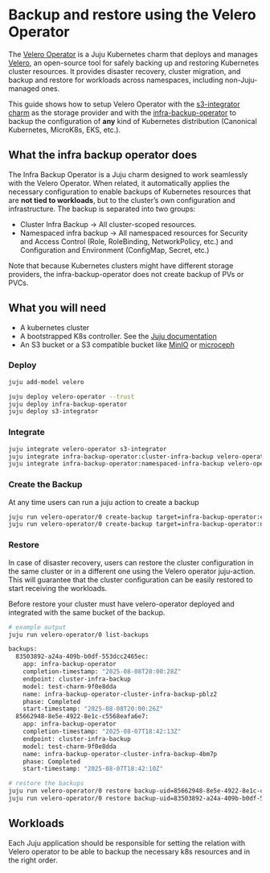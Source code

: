 # Backup and restore using the Velero Operator

The [Velero Operator][] is a Juju Kubernetes charm that deploys and manages
[Velero][], an open-source tool for safely backing up and restoring Kubernetes
cluster resources. It provides disaster recovery, cluster migration, and backup
and restore for workloads across namespaces, including non-Juju-managed ones.

This guide shows how to setup Velero Operator with the [s3-integrator charm][]
as the storage provider and with the [infra-backup-operator] to backup the
configuration of **any** kind of Kubernetes distribution (Canonical Kubernetes,
MicroK8s, EKS, etc.).

## What the infra backup operator does
The Infra Backup Operator is a Juju charm designed to work seamlessly with the
Velero Operator. When related, it automatically applies the necessary
configuration to enable backups of Kubernetes resources that are
**not tied to workloads**, but to the cluster’s own configuration and
infrastructure. The backup is separated into two groups:

- Cluster Infra Backup -> All cluster-scoped resources.
- Namespaced infra backup -> All namespaced resources for Security and
Access Control (Role, RoleBinding, NetworkPolicy, etc.) and Configuration
and Environment (ConfigMap, Secret, etc.)

Note that because Kubernetes clusters might have different storage providers,
the infra-backup-operator does not create backup of PVs or PVCs.

## What you will need
- A kubernetes cluster
- A bootstrapped K8s controller. See the [Juju documentation]
- An S3 bucket or a S3 compatible bucket like [MinIO] or [microceph]

### Deploy
```bash
juju add-model velero

juju deploy velero-operator --trust
juju deploy infra-backup-operator
juju deploy s3-integrator
```

### Integrate
```bash
juju integrate velero-operator s3-integrator
juju integrate infra-backup-operator:cluster-infra-backup velero-operator
juju integrate infra-backup-operator:namespaced-infra-backup velero-operator
```

### Create the Backup
At any time users can run a juju action to create a backup
```bash
juju run velero-operator/0 create-backup target=infra-backup-operator:cluster-infra-backup
juju run velero-operator/0 create-backup target=infra-backup-operator:namespaced-infra-backup
```

### Restore
In case of disaster recovery, users can restore the cluster configuration in
the same cluster or in a different one using the Velero operator juju-action.
This will guarantee that the cluster configuration can be easily restored to
start receiving the workloads.

Before restore your cluster must have velero-operator deployed and integrated
with the same bucket of the backup.

```bash
# example output
juju run velero-operator/0 list-backups

backups:
  83503892-a24a-409b-b0df-553dcc2465ec:
    app: infra-backup-operator
    completion-timestamp: "2025-08-08T20:00:28Z"
    endpoint: cluster-infra-backup
    model: test-charm-9f0e8dda
    name: infra-backup-operator-cluster-infra-backup-pblz2
    phase: Completed
    start-timestamp: "2025-08-08T20:00:26Z"
  85662948-8e5e-4922-8e1c-c5568eafa6e7:
    app: infra-backup-operator
    completion-timestamp: "2025-08-07T18:42:13Z"
    endpoint: cluster-infra-backup
    model: test-charm-9f0e8dda
    name: infra-backup-operator-cluster-infra-backup-4bm7p
    phase: Completed
    start-timestamp: "2025-08-07T18:42:10Z"

# restore the backups
juju run velero-operator/0 restore backup-uid=85662948-8e5e-4922-8e1c-c5568eafa6e7
juju run velero-operator/0 restore backup-uid=83503892-a24a-409b-b0df-553dcc2465ec
```

## Workloads
Each Juju application should be responsible for setting the relation with Velero operator to
be able to backup the necessary k8s resources and in the right order.

<!-- Links -->

[Velero Operator]: https://charmhub.io/velero-operator
[Velero]: https://velero.io/
[s3-integrator charm]: https://charmhub.io/s3-integrator
[infra-backup-operator]: https://charmhub.io/infra-backup-operator/docs/tutorial
[Juju documentation]: https://documentation.ubuntu.com/juju/3.6/reference/juju-cli/list-of-juju-cli-commands/bootstrap/
[MinIO]: https://min.io/
[microceph]: https://canonical-microceph.readthedocs-hosted.com/stable/tutorial/get-started/
